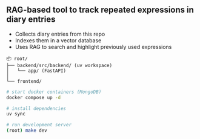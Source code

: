 ## RAG-based tool to track repeated expressions in diary entries
- Collects diary entries from this repo  
- Indexes them in a vector database  
- Uses RAG to search and highlight previously used expressions  


```
📦 root/
├── backend/src/backend/ (uv workspace)
│   └── app/ (FastAPI)
│  
└── frontend/
```

```bash
# start docker containers (MongoDB)
docker compose up -d

# install dependencies
uv sync

# run development server
(root) make dev
```